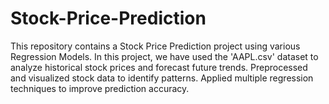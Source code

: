 # Stock-Price-Prediction
This repository contains a Stock Price Prediction project using various Regression Models. In this project, we have used the 'AAPL.csv' dataset to analyze historical stock prices and forecast future trends.  Preprocessed and visualized stock data to identify patterns. Applied multiple regression techniques to improve prediction accuracy.
